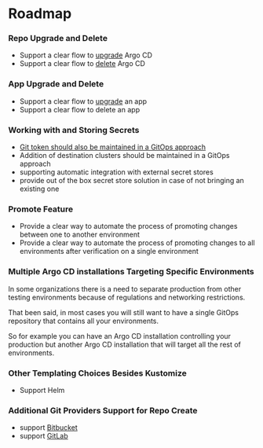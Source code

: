 # Roadmap

### Repo Upgrade and Delete
* Support a clear flow to [upgrade](https://github.com/argoproj-labs/argocd-autopilot/issues/45) Argo CD
* Support a clear flow to [delete](https://github.com/argoproj-labs/argocd-autopilot/issues/42) Argo CD

### App Upgrade and Delete
* Support a clear flow to [upgrade](https://github.com/argoproj-labs/argocd-autopilot/issues/44) an app
* Support a clear flow to delete an app

### Working with and Storing Secrets 
* [Git token should also be maintained in a GitOps approach](https://github.com/argoproj-labs/argocd-autopilot/issues/25) 
* Addition of destination clusters should be maintained in a GitOps approach
* supporting automatic integration with external secret stores
* provide out of the box secret store solution in case of not bringing an existing one

### Promote Feature
* Provide a clear way to automate the process of promoting changes between one to another environment
* Provide a clear way to automate the process of promoting changes to all environments after verification on a single environment

### Multiple Argo CD installations Targeting Specific Environments
In some organizations there is a need to separate production from other testing environments because of regulations and networking restrictions.

That been said, in most cases you will still want to have a single GitOps repository that contains all your environments.

So for example you can have an Argo CD installation controlling your production but another Argo CD installation that will target all the rest of environments.

### Other Templating Choices Besides Kustomize
* Support Helm 

### Additional Git Providers Support for Repo Create
* support [Bitbucket](https://github.com/argoproj-labs/argocd-autopilot/issues/7)
* support [GitLab](https://github.com/argoproj-labs/argocd-autopilot/issues/6)
